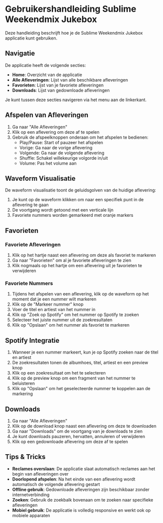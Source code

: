 # Gebruikershandleiding Sublime Weekendmix Jukebox

Deze handleiding beschrijft hoe je de Sublime Weekendmix Jukebox applicatie kunt gebruiken.

## Navigatie

De applicatie heeft de volgende secties:

- **Home**: Overzicht van de applicatie
- **Alle Afleveringen**: Lijst van alle beschikbare afleveringen
- **Favorieten**: Lijst van je favoriete afleveringen
- **Downloads**: Lijst van gedownloade afleveringen

Je kunt tussen deze secties navigeren via het menu aan de linkerkant.

## Afspelen van Afleveringen

1. Ga naar "Alle Afleveringen"
2. Klik op een aflevering om deze af te spelen
3. Gebruik de afspeelknoppen onderaan om het afspelen te bedienen:
   - Play/Pause: Start of pauzeer het afspelen
   - Vorige: Ga naar de vorige aflevering
   - Volgende: Ga naar de volgende aflevering
   - Shuffle: Schakel willekeurige volgorde in/uit
   - Volume: Pas het volume aan

## Waveform Visualisatie

De waveform visualisatie toont de geluidsgolven van de huidige aflevering:

1. Je kunt op de waveform klikken om naar een specifiek punt in de aflevering te gaan
2. De voortgang wordt getoond met een verticale lijn
3. Favoriete nummers worden gemarkeerd met oranje markers

## Favorieten

### Favoriete Afleveringen

1. Klik op het hartje naast een aflevering om deze als favoriet te markeren
2. Ga naar "Favorieten" om al je favoriete afleveringen te zien
3. Klik nogmaals op het hartje om een aflevering uit je favorieten te verwijderen

### Favoriete Nummers

1. Tijdens het afspelen van een aflevering, klik op de waveform op het moment dat je een nummer wilt markeren
2. Klik op de "Markeer nummer" knop
3. Voer de titel en artiest van het nummer in
4. Klik op "Zoek op Spotify" om het nummer op Spotify te zoeken
5. Selecteer het juiste nummer uit de zoekresultaten
6. Klik op "Opslaan" om het nummer als favoriet te markeren

## Spotify Integratie

1. Wanneer je een nummer markeert, kun je op Spotify zoeken naar de titel en artiest
2. De zoekresultaten tonen de albumhoes, titel, artiest en een preview knop
3. Klik op een zoekresultaat om het te selecteren
4. Klik op de preview knop om een fragment van het nummer te beluisteren
5. Klik op "Opslaan" om het geselecteerde nummer te koppelen aan de markering

## Downloads

1. Ga naar "Alle Afleveringen"
2. Klik op de download knop naast een aflevering om deze te downloaden
3. Ga naar "Downloads" om de voortgang van je downloads te zien
4. Je kunt downloads pauzeren, hervatten, annuleren of verwijderen
5. Klik op een gedownloade aflevering om deze af te spelen

## Tips & Tricks

- **Reclames overslaan**: De applicatie slaat automatisch reclames aan het begin van afleveringen over
- **Doorlopend afspelen**: Na het einde van een aflevering wordt automatisch de volgende aflevering gestart
- **Offline gebruik**: Gedownloade afleveringen zijn beschikbaar zonder internetverbinding
- **Zoeken**: Gebruik de zoekbalk bovenaan om te zoeken naar specifieke afleveringen
- **Mobiel gebruik**: De applicatie is volledig responsive en werkt ook op mobiele apparaten
